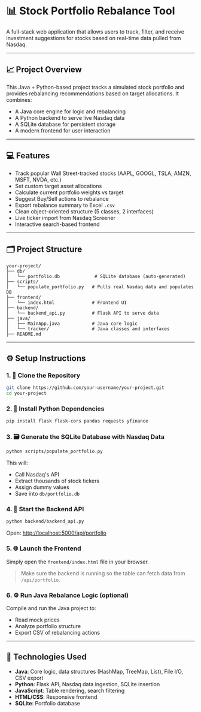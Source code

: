 # 📊 Stock Portfolio Rebalance Tool

A full-stack web application that allows users to track, filter, and receive investment suggestions for stocks based on real-time data pulled from Nasdaq.

---

## 📈 Project Overview

This Java + Python-based project tracks a simulated stock portfolio and provides rebalancing recommendations based on target allocations.
It combines:

* A Java core engine for logic and rebalancing
* A Python backend to serve live Nasdaq data
* A SQLite database for persistent storage
* A modern frontend for user interaction

---

## 💻 Features

* Track popular Wall Street-tracked stocks (AAPL, GOOGL, TSLA, AMZN, MSFT, NVDA, etc.)
* Set custom target asset allocations
* Calculate current portfolio weights vs target
* Suggest Buy/Sell actions to rebalance
* Export rebalance summary to Excel `.csv`
* Clean object-oriented structure (5 classes, 2 interfaces)
* Live ticker import from Nasdaq Screener
* Interactive search-based frontend

---

## 🗂️ Project Structure

```
your-project/
├── db/
│   └── portfolio.db             # SQLite database (auto-generated)
├── scripts/
│   └── populate_portfolio.py   # Pulls real Nasdaq data and populates DB
├── frontend/
│   └── index.html              # Frontend UI
├── backend/
│   └── backend_api.py          # Flask API to serve data
├── java/
│   ├── MainApp.java            # Java core logic
│   └── tracker/                # Java classes and interfaces
├── README.md
```

---

## ⚙️ Setup Instructions

### 1. 🔁 Clone the Repository

```bash
git clone https://github.com/your-username/your-project.git
cd your-project
```

### 2. 🐍 Install Python Dependencies

```bash
pip install flask flask-cors pandas requests yfinance
```

### 3. 🗃️ Generate the SQLite Database with Nasdaq Data

```bash
python scripts/populate_portfolio.py
```

This will:

* Call Nasdaq's API
* Extract thousands of stock tickers
* Assign dummy values
* Save into `db/portfolio.db`

### 4. 🔌 Start the Backend API

```bash
python backend/backend_api.py
```

Open: [http://localhost:5000/api/portfolio](http://localhost:5000/api/portfolio)

### 5. 🌐 Launch the Frontend

Simply open the `frontend/index.html` file in your browser.

> Make sure the backend is running so the table can fetch data from `/api/portfolio`.

### 6. ⚙️ Run Java Rebalance Logic (optional)

Compile and run the Java project to:

* Read mock prices
* Analyze portfolio structure
* Export CSV of rebalancing actions

---

## 🧠 Technologies Used

* **Java**: Core logic, data structures (HashMap, TreeMap, List), File I/O, CSV export
* **Python**: Flask API, Nasdaq data ingestion, SQLite insertion
* **JavaScript**: Table rendering, search filtering
* **HTML/CSS**: Responsive frontend
* **SQLite**: Portfolio database


